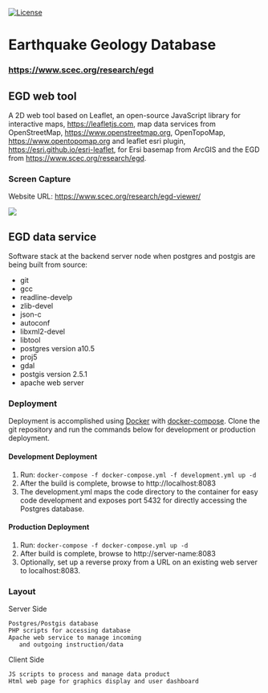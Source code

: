 [![License](https://img.shields.io/badge/License-BSD%203--Clause-blue.svg)](https://github.com/SCECcode/EGD_web/blob/master/LICENSE.md)

# Earthquake Geology Database


### https://www.scec.org/research/egd

## EGD web tool

A 2D web tool based on Leaflet, an open-source JavaScript library for interactive maps,
https://leafletjs.com, map data services from OpenStreetMap, https://www.openstreetmap.org,
OpenTopoMap, https://www.opentopomap.org and leaflet esri plugin,
https://esri.github.io/esri-leaflet, for Ersi basemap from ArcGIS and the EGD 
from https://www.scec.org/research/egd.

### Screen Capture

Website URL: https://www.scec.org/research/egd-viewer/

![](doc/egd-viewer.png)


## EGD data service

Software stack at the backend server node when postgres and postgis are
being built from source:

- git
- gcc
- readline-develp
- zlib-devel
- json-c
- autoconf
- libxml2-devel
- libtool
- postgres version a10.5
 - proj5
 - gdal
- postgis version 2.5.1
- apache web server


### Deployment

Deployment is accomplished using [Docker](https://docs.docker.com/) with [docker-compose]([https://docs.docker.com/compose/). Clone the git repository and run the commands below for development or production deployment.

#### Development Deployment
1. Run: `docker-compose -f docker-compose.yml -f development.yml up -d`
2. After the build is complete, browse to http://localhost:8083
3. The development.yml maps the code directory to the container for easy code development and exposes port 5432 for directly accessing the Postgres database.

#### Production Deployment
1. Run: `docker-compose -f docker-compose.yml up -d`
2. After build is complete, browse to http://server-name:8083
3. Optionally, set up a reverse proxy from a URL on an existing web server to localhost:8083.

### Layout 

Server Side 
       
    Postgres/Postgis database
    PHP scripts for accessing database
    Apache web service to manage incoming
       and outgoing instruction/data

Client Side 

    JS scripts to process and manage data product
    Html web page for graphics display and user dashboard

